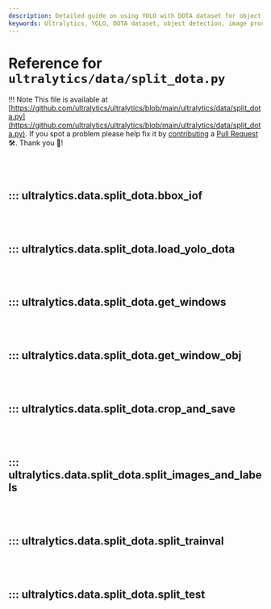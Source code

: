 ```yaml
---
description: Detailed guide on using YOLO with DOTA dataset for object detection, including dataset preparation, image splitting, and label handling.
keywords: Ultralytics, YOLO, DOTA dataset, object detection, image processing, python, dataset preparation, image splitting, label handling, YOLO with DOTA, computer vision, AI, machine learning
---
```


# Reference for `ultralytics/data/split_dota.py`

!!! Note
    This file is available at [https://github.com/ultralytics/ultralytics/blob/main/ultralytics/data/split_dota.py](https://github.com/ultralytics/ultralytics/blob/main/ultralytics/data/split_dota.py). If you spot a problem please help fix it by [contributing](https://docs.ultralytics.com/help/contributing/) a [Pull Request](https://github.com/ultralytics/ultralytics/edit/main/ultralytics/data/split_dota.py) 🛠️. Thank you 🙏!

<br><br>

## ::: ultralytics.data.split_dota.bbox_iof

<br><br>

## ::: ultralytics.data.split_dota.load_yolo_dota

<br><br>

## ::: ultralytics.data.split_dota.get_windows

<br><br>

## ::: ultralytics.data.split_dota.get_window_obj

<br><br>

## ::: ultralytics.data.split_dota.crop_and_save

<br><br>

## ::: ultralytics.data.split_dota.split_images_and_labels

<br><br>

## ::: ultralytics.data.split_dota.split_trainval

<br><br>

## ::: ultralytics.data.split_dota.split_test

<br><br>
